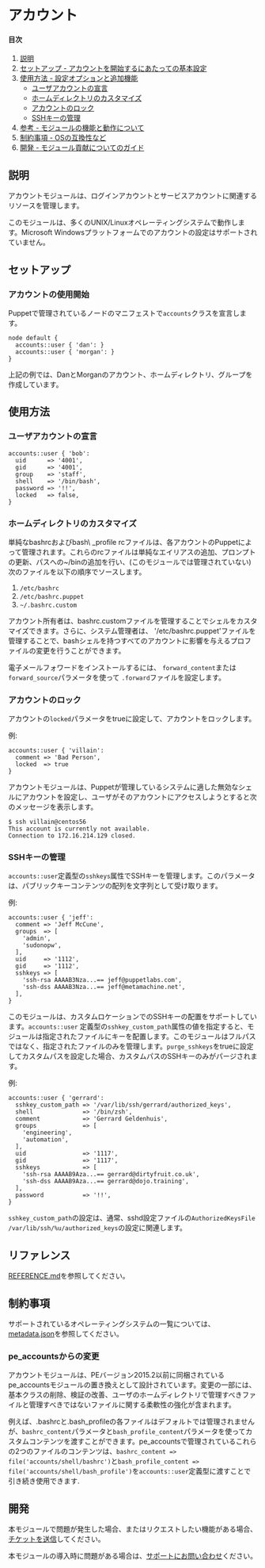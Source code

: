 # アカウント

#### 目次
1. [説明](#description)
2. [セットアップ - アカウントを開始するにあたっての基本設定](#setup)
3. [使用方法 - 設定オプションと追加機能](#usage)
    * [ユーザアカウントの宣言](#declare-user-accounts)
    * [ホームディレクトリのカスタマイズ](#customize-the-home-directory)
    * [アカウントのロック](#lock-accounts)
    * [SSHキーの管理](#manage-ssh-keys)
4. [参考 - モジュールの機能と動作について](#reference)
5. [制約事項 - OSの互換性など](#limitations)
6. [開発 - モジュール貢献についてのガイド](#development)


## 説明

アカウントモジュールは、ログインアカウントとサービスアカウントに関連するリソースを管理します。

このモジュールは、多くのUNIX/Linuxオペレーティングシステムで動作します。Microsoft Windowsプラットフォームでのアカウントの設定はサポートされていません。

## セットアップ

### アカウントの使用開始

Puppetで管理されているノードのマニフェストで`accounts`クラスを宣言します。

~~~puppet
node default {
  accounts::user { 'dan': }
  accounts::user { 'morgan': }
}
~~~

上記の例では、DanとMorganのアカウント、ホームディレクトリ、グループを作成しています。

## 使用方法

### ユーザアカウントの宣言

~~~puppet
accounts::user { 'bob':
  uid      => '4001',
  gid      => '4001',
  group    => 'staff',
  shell    => '/bin/bash',
  password => '!!',
  locked   => false,
}
~~~

### ホームディレクトリのカスタマイズ

単純なbashrcおよびbash\ _profile rcファイルは、各アカウントのPuppetによって管理されます。これらのrcファイルは単純なエイリアスの追加、プロンプトの更新、パスへの~/binの追加を行い、(このモジュールでは管理されていない)次のファイルを以下の順序でソースします。

 1. `/etc/bashrc`
 2. `/etc/bashrc.puppet`
 3. `~/.bashrc.custom`

アカウント所有者は、bashrc.customファイルを管理することでシェルをカスタマイズできます。さらに、システム管理者は、 '/etc/bashrc.puppet'ファイルを管理することで、bashシェルを持つすべてのアカウントに影響を与えるプロファイルの変更を行うことができます。

電子メールフォワードをインストールするには、 `forward_content`または` forward_source`パラメータを使って `.forward`ファイルを設定します。

### アカウントのロック

アカウントの`locked`パラメータをtrueに設定して、アカウントをロックします。

例:　

~~~puppet
accounts::user { 'villain':
  comment => 'Bad Person',
  locked  => true
}
~~~

アカウントモジュールは、Puppetが管理しているシステムに適した無効なシェルにアカウントを設定し、ユーザがそのアカウントにアクセスしようとすると次のメッセージを表示します。

~~~
$ ssh villain@centos56
This account is currently not available.
Connection to 172.16.214.129 closed.
~~~

### SSHキーの管理

`accounts::user`定義型の`sshkeys`属性でSSHキーを管理します。このパラメータは、パブリックキーコンテンツの配列を文字列として受け取ります。

例:

~~~puppet
accounts::user { 'jeff':
  comment => 'Jeff McCune',
  groups  => [
    'admin',
    'sudonopw',
  ],
  uid     => '1112',
  gid     => '1112',
  sshkeys => [
    'ssh-rsa AAAAB3Nza...== jeff@puppetlabs.com',
    'ssh-dss AAAAB3Nza...== jeff@metamachine.net',
  ],
}
~~~

このモジュールは、カスタムロケーションでのSSHキーの配置をサポートしています。`accounts::user` 定義型の`sshkey_custom_path`属性の値を指定すると、モジュールは指定されたファイルにキーを配置します。このモジュールはフルパスではなく、指定されたファイルのみを管理します。`purge_sshkeys`をtrueに設定してカスタムパスを設定した場合、カスタムパスのSSHキーのみがパージされます。

例:

~~~puppet
accounts::user { 'gerrard':
  sshkey_custom_path => '/var/lib/ssh/gerrard/authorized_keys',
  shell              => '/bin/zsh',
  comment            => 'Gerrard Geldenhuis',
  groups             => [
    'engineering',
    'automation',
  ],
  uid                => '1117',
  gid                => '1117',
  sshkeys            => [
    'ssh-rsa AAAAB9Aza...== gerrard@dirtyfruit.co.uk',
    'ssh-dss AAAAB9Aza...== gerrard@dojo.training',
  ],
  password           => '!!',
}
~~~

`sshkey_custom_path`の設定は、通常、sshd設定ファイルの`AuthorizedKeysFile /var/lib/ssh/%u/authorized_keys`の設定に関連します。

## リファレンス

[REFERENCE.md](https://github.com/puppetlabs/puppetlabs-accounts/blob/main/REFERENCE.md)を参照してください。

## 制約事項

 サポートされているオペレーティングシステムの一覧については、[metadata.json](https://github.com/puppetlabs/puppetlabs-accounts/blob/main/metadata.json)を参照してください。

### pe\_accountsからの変更

アカウントモジュールは、PEバージョン2015.2以前に同梱されているpe\_accountsモジュールの置き換えとして設計されています。変更の一部には、基本クラスの削除、検証の改善、ユーザのホームディレクトリで管理すべきファイルと管理すべきではないファイルに関する柔軟性の強化が含まれます。

例えば、.bashrcと.bash\_profileの各ファイルはデフォルトでは管理されませんが、`bashrc_content`パラメータと`bash_profile_content`パラメータを使ってカスタムコンテンツを渡すことができます。pe\_accountsで管理されているこれらの2つのファイルのコンテンツは、`bashrc_content => file('accounts/shell/bashrc')`と`bash_profile_content => file('accounts/shell/bash_profile')`を`accounts::user`定義型に渡すことで引き続き使用できます.


## 開発

本モジュールで問題が発生した場合、またはリクエストしたい機能がある場合、[チケットを送信](https://tickets.puppetlabs.com/browse/MODULES/)してください。

本モジュールの導入時に問題がある場合は、[サポートにお問い合わせ](http://puppetlabs.com/services/customer-support)ください。
